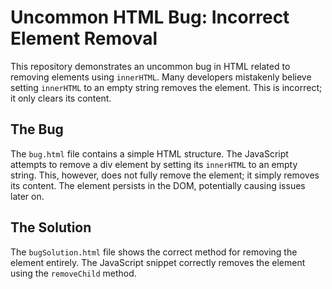 # Uncommon HTML Bug: Incorrect Element Removal

This repository demonstrates an uncommon bug in HTML related to removing elements using `innerHTML`.  Many developers mistakenly believe setting `innerHTML` to an empty string removes the element. This is incorrect; it only clears its content.

## The Bug
The `bug.html` file contains a simple HTML structure.  The JavaScript attempts to remove a div element by setting its `innerHTML` to an empty string. This, however, does not fully remove the element; it simply removes its content.  The element persists in the DOM, potentially causing issues later on. 

## The Solution
The `bugSolution.html` file shows the correct method for removing the element entirely. The JavaScript snippet correctly removes the element using the `removeChild` method. 